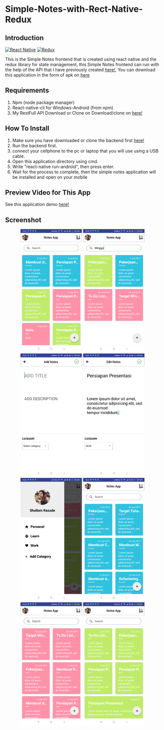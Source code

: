 # Simple-Notes-with-Rect-Native-Redux

## Introduction
[![React Native](https://img.shields.io/badge/React%20Native-0.60-blue.svg?style=rounded-square)](https://facebook.github.io/react-native/)
[![Redux](https://img.shields.io/badge/Redux-v.4.0.1-blue.svg?style=rounded-square)](https://redux.js.org/)

This is the Simple Notes frontend that is created using react native and the redux library for state management, this Simple Notes frontend can run with the help of the API that I have previously created <a href="https://github.com/DanyAdhiPrabowo/Simple-Notes-with-RESTfull-API">here!</a>, You can download this application in the form of apk on [here](https://drive.google.com/file/d/1gIPo4qfGxpSNuktQFPNM-U77eiMLATUN/view?usp=sharing)

## Requirements
1. Npm (node package manager)
2. React-native-cli for Windows-Android (from npm)
3. My RestFull API Download or Clone on Download/clone on <a href="https://github.com/DanyAdhiPrabowo/Simple-Notes-with-RESTfull-API">here!</a>

## How To Install
1. Make sure you have downloaded or clone the backend first <a href="https://github.com/DanyAdhiPrabowo/Simple-Notes-with-RESTfull-API">here!</a>
2. Run the backend first.
3. connect your cellphone to the pc or laptop that you will use using a USB cable.
4. Open this application directory using cmd.
5. Write "react-native run-android", then press enter.
6. Wait for the process to complete, then the simple notes application will be installed and open on your mobile

## Preview Video for This App
See this application demo <a href="https://github.com/DanyAdhiPrabowo/Simple-Notes-with-RESTfull-API">here!</a>

## Screenshot
<p align='center'>
  <span>
  <img src='https://github.com/DanyAdhiPrabowo/Simple-Notes-with-Rect-Native-Redux/blob/master/screenShoot/home.png' width=200 />
  <img src='https://github.com/DanyAdhiPrabowo/Simple-Notes-with-Rect-Native-Redux/blob/master/screenShoot/search.png' width=200 />
  <img src='https://github.com/DanyAdhiPrabowo/Simple-Notes-with-Rect-Native-Redux/blob/master/screenShoot/create.png' width=200 />
  <img src='https://github.com/DanyAdhiPrabowo/Simple-Notes-with-Rect-Native-Redux/blob/master/screenShoot/edit.png' width=200 />
  <img src='https://github.com/DanyAdhiPrabowo/Simple-Notes-with-Rect-Native-Redux/blob/master/screenShoot/sidebar.png' width=200 />
    <img src='https://github.com/DanyAdhiPrabowo/Simple-Notes-with-Rect-Native-Redux/blob/master/screenShoot/personal.png' width=200 />
    <img src='https://github.com/DanyAdhiPrabowo/Simple-Notes-with-Rect-Native-Redux/blob/master/screenShoot/learn.png' width=200 />
    <img src='https://github.com/DanyAdhiPrabowo/Simple-Notes-with-Rect-Native-Redux/blob/master/screenShoot/work.png' width=200 />
  </span>
</p>
